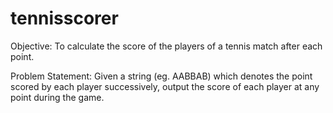 # tennisscorer

Objective: To calculate the score of the players of a tennis match after each point.


Problem Statement: Given a string (eg. AABBAB) which denotes the point scored by each player successively, output the score of each player at any point during the game.
